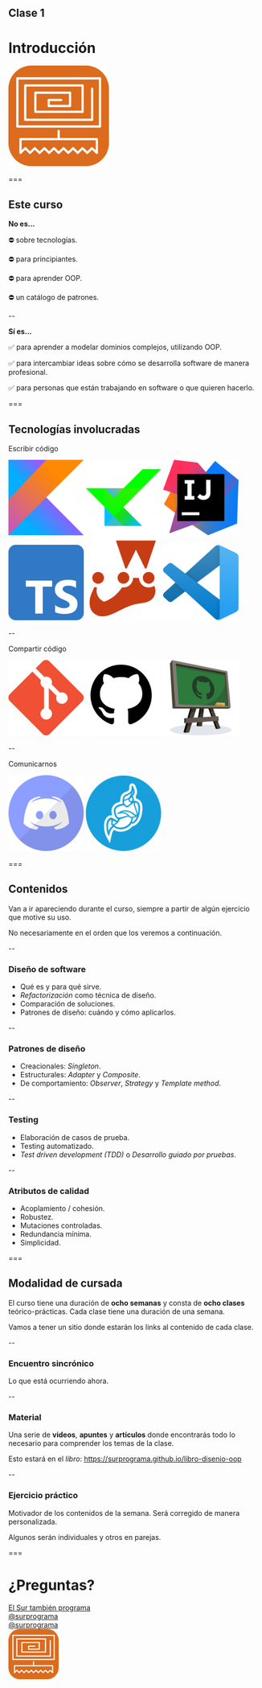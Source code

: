 ## Clase 1

# Introducción

![Logo](img/logo.png)

===

## Este curso 

**No es...**

⛔ sobre tecnologías.

⛔ para principiantes.

⛔ para aprender OOP.

⛔ un catálogo de patrones.

--

**Sí es...**

✅ para aprender a modelar dominios complejos, utilizando OOP.

✅ para intercambiar ideas sobre cómo se desarrolla software de manera profesional.

✅ para personas que están trabajando en software o que quieren hacerlo.


===

## Tecnologías involucradas

Escribir código

<img src="/img/clases/kotlin-logo.png">
<img src="/img/clases/kotest-logo.png">
<img src="/img/clases/intellij-logo.png">

<br>

<img src="/img/clases/ts-logo.png">
<img src="/img/clases/jest-logo.png">
<img src="/img/clases/vscode-logo.png">

--

Compartir código

<img src="/img/clases/git-logo.png">
<img src="/img/clases/github-logo.png">
<img src="/img/clases/ghclassroom-logo.png">

--

Comunicarnos

<img src="/img/clases/discord-logo.png">
<img src="/img/clases/jitsi-logo.png">


===

## Contenidos

Van a ir apareciendo durante el curso, siempre a partir de algún ejercicio que motive su uso.

No necesariamente en el orden que los veremos a continuación.

--

### Diseño de software

* Qué es y para qué sirve.
* _Refactorización_ como técnica de diseño.
* Comparación de soluciones.
* Patrones de diseño: cuándo y cómo aplicarlos.

--

### Patrones de diseño

* Creacionales: _Singleton_.
* Estructurales: _Adapter_ y _Composite_.
* De comportamiento: _Observer_, _Strategy_ y _Template method_.

--

### Testing

* Elaboración de casos de prueba.
* Testing automatizado.
* _Test driven development (TDD)_ o _Desarrollo guiado por pruebas_.

--

### Atributos de calidad

* Acoplamiento / cohesión.
* Robustez.
* Mutaciones controladas.
* Redundancia mínima.
* Simplicidad.

===

## Modalidad de cursada

El curso tiene una duración de **ocho semanas** y consta de **ocho clases** teórico-prácticas. Cada clase tiene una duración de una semana. 

Vamos a tener un sitio donde estarán los links al contenido de cada clase.

--

### Encuentro sincrónico

Lo que está ocurriendo ahora.

--

### Material

Una serie de **videos**, **apuntes** y **artículos** donde encontrarás todo lo necesario para comprender los temas de la clase.

Esto estará en el _libro_: https://surprograma.github.io/libro-disenio-oop

--

### Ejercicio práctico 

Motivador de los contenidos de la semana. Será corregido de manera personalizada.

Algunos serán individuales y otros en parejas.

===

# ¿Preguntas?

<div class="red-social">
  <i class="fab fa-youtube color"></i>
  <span><a href="https://youtube.com/c/elsurtambienprograma">El Sur también programa</a></span>
</div>
<div class="red-social">
  <i class="fab fa-telegram-plane color"></i>
  <span><a href="https://t.me/surprograma">@surprograma<a></span>
</div>
<div class="red-social">
  <i class="fab fa-instagram color"></i>
  <span><a href="https://instagr.am/surprograma">@surprograma<a></span>
</div>

<img width="100px" src="img/logo.png">
